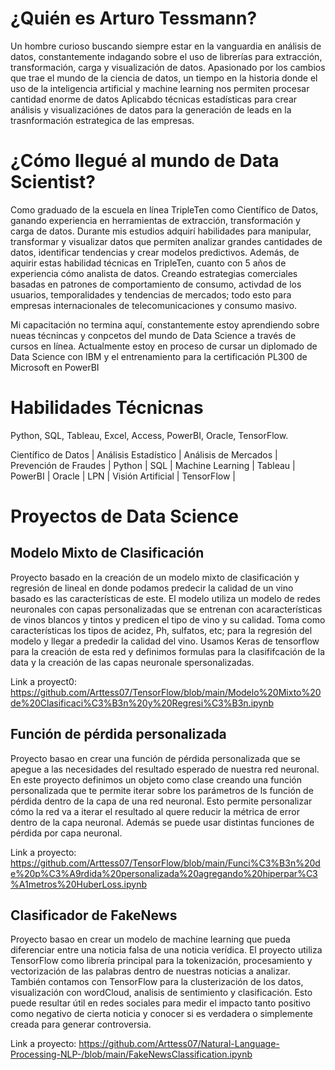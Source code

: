# ¿Quién es Arturo Tessmann?

Un hombre curioso buscando siempre estar en la vanguardia en análisis de datos, constantemente indagando sobre el uso de librerías para extracción, transformación, carga y visualización de datos.
Apasionado por los cambios que trae el mundo de la ciencia de datos, un tiempo en la historia donde el uso de la inteligencia artificial y machine learning nos permiten procesar cantidad enorme de datos
Aplicabdo técnicas estadísticas para crear análisis y visualizaciónes de datos para la generación de leads en la trasnformación estrategica de las empresas.

# ¿Cómo llegué al mundo de Data Scientist?

Como graduado de la escuela en línea TripleTen como Científico de Datos, ganando experiencia en herramientas de extracción, transformación y carga de datos.
Durante mis estudios adquirí habilidades para manipular, transformar y visualizar datos que permiten analizar grandes cantidades de datos, identificar tendencias y crear modelos predictivos.
Además, de aquirir estas habilidad técnicas en TripleTen, cuanto con 5 años de experiencia cómo analista de datos.
Creando estrategias comerciales basadas en patrones de comportamiento de consumo, activdad de los usuarios, temporalidades y tendencias de mercados; todo esto para empresas internacionales de telecomunicaciones y consumo masivo.

Mi capacitación no termina aquí, constantemente estoy aprendiendo sobre nueas técnincas y conpcetos del mundo de Data Science a través de cursos en línea.
Actualmente estoy en proceso de cursar un diplomado de Data Science con IBM y el entrenamiento para la certificación PL300 de Microsoft en PowerBI

# Habilidades Técnicnas

Python, SQL, Tableau, Excel, Access, PowerBI, Oracle, TensorFlow.

Científico de Datos | Análisis Estadístico | Análisis de Mercados | Prevención de Fraudes | Python | SQL | Machine Learning | Tableau | PowerBI | Oracle | LPN | Visión Artificial | TensorFlow |

# Proyectos de Data Science

## Modelo Mixto de Clasificación

Proyecto basado en la creación de un modelo mixto de clasificación y regresión de lineal en donde podamos predecir la calidad de un vino basado es las características de este.
El modelo utiliza un modelo de redes neuronales con capas personalizadas que se entrenan con acaracterísticas de vinos blancos y tintos y predicen el tipo de vino y su calidad.
Toma como características los tipos de acidez, Ph, sulfatos, etc; para la regresión del modelo y llegar a prededir la calidad del vino.
Usamos Keras de tensorflow para la creación de esta red y definimos formulas para la clasififcación de la data y la creación de las capas neuronale spersonalizadas.

Link a proyect0: https://github.com/Arttess07/TensorFlow/blob/main/Modelo%20Mixto%20de%20Clasificaci%C3%B3n%20y%20Regresi%C3%B3n.ipynb

## Función de pérdida personalizada

Proyecto basao en crear una función de pérdida personalizada que se apegue a las necesidades del resultado esperado de nuestra red neuronal.
En este proyecto definimos un objeto como clase creando una función personalizada que te permite iterar sobre los parámetros de ls función de pérdida dentro de la capa de una red neuronal.
Esto permite personalizar cómo la red va a iterar el resultado al quere reducir la métrica de error dentro de la capa neuronal.
Además se puede usar distintas funciones de pérdida por capa neuronal.

Link a proyecto: https://github.com/Arttess07/TensorFlow/blob/main/Funci%C3%B3n%20de%20p%C3%A9rdida%20personalizada%20agregando%20hiperpar%C3%A1metros%20HuberLoss.ipynb

## Clasificador de FakeNews

Proyecto basao en crear un modelo de machine learning que pueda diferenciar entre una noticia falsa de una noticia verídica.
El proyecto utiliza TensorFlow como librería principal para la tokenización, procesamiento y vectorización de las palabras dentro de nuestras noticias a analizar.
También contamos con TensorFlow para la clusterización de los datos, visualización con wordCloud, analisis de sentimiento y clasificación.
Esto puede resultar útil en redes sociales para medir el impacto tanto positivo como negativo de cierta noticia y conocer si es verdadera o simplemente creada para generar controversia.

Link a proyecto: https://github.com/Arttess07/Natural-Language-Processing-NLP-/blob/main/FakeNewsClassification.ipynb
